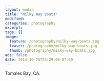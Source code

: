```yaml
---
layout: media
title: "Milky Way Boats"
modified:
categories: photography
excerpt:
tags: []
image:
  feature: /photography/milky-way-boats.jpg
  teaser: /photography/milky-way-boats.jpg
  thumb: /photography/milky-way-boats.jpg
ads: false
date: 2014-10-25T23:29:04-07:00
---
```


Tomales Bay, CA.  